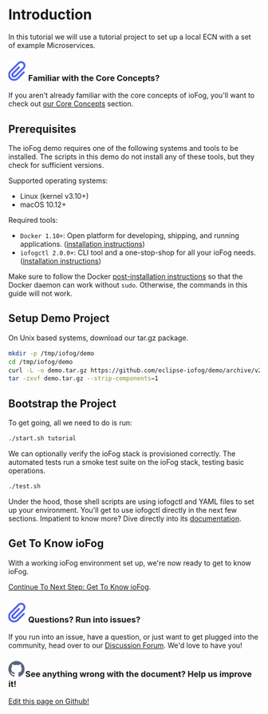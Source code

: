 # Introduction

In this tutorial we will use a tutorial project to set up a local ECN with a set of example Microservices.

<aside class="notifications note">
  <h3><img src="/images/icos/ico-note.svg" alt=""> Familiar with the Core Concepts?</h3>
  <p>If you aren't already familiar with the core concepts of ioFog, you'll want to check out <a href="../getting-started/core-concepts.html">our Core Concepts</a> section.</p>
</aside>

## Prerequisites

The ioFog demo requires one of the following systems and tools to be installed. The scripts in this demo do not install any of these tools, but they check for sufficient versions.

Supported operating systems:

- Linux (kernel v3.10+)
- macOS 10.12+

Required tools:

- `Docker 1.10+`: Open platform for developing, shipping, and running applications. ([installation instructions](https://docs.docker.com/install/))
- `iofogctl 2.0.0+`: CLI tool and a one-stop-shop for all your ioFog needs. ([installation instructions](../getting-started/quick-start-local.html))

Make sure to follow the Docker [post-installation instructions](https://docs.docker.com/install/linux/linux-postinstall/) so that the Docker daemon can work without `sudo`. Otherwise, the commands in this guide will not work.

## Setup Demo Project

On Unix based systems, download our tar.gz package.

```bash
mkdir -p /tmp/iofog/demo
cd /tmp/iofog/demo
curl -L -o demo.tar.gz https://github.com/eclipse-iofog/demo/archive/v2.0.0.tar.gz
tar -zxvf demo.tar.gz --strip-components=1
```

## Bootstrap the Project

To get going, all we need to do is run:

```sh
./start.sh tutorial
```

We can optionally verify the ioFog stack is provisioned correctly. The automated tests run a smoke test suite on the ioFog stack, testing basic operations.

```sh
./test.sh
```

<aside class="notifications note">
  <p>Under the hood, those shell scripts are using iofogctl and YAML files to set up your environment. You'll get to use iofogctl directly in the next few sections. Impatient to know more? Dive directly into its <a href="../iofogctl/introduction.html" target="_blank">documentation</a>.</p>
</aside>

## Get To Know ioFog

With a working ioFog environment set up, we're now ready to get to know ioFog.

[Continue To Next Step: Get To Know ioFog](get-to-know-iofog.html).

<aside class="notifications note">
  <h3><img src="/images/icos/ico-note.svg" alt=""> Questions? Run into issues?</h3>
  <p>If you run into an issue, have a question, or just want to get plugged into the community, head over to our <a href="https://discuss.iofog.org/">Discussion Forum</a>. We'd love to have you!</p>
</aside>

<aside class="notifications contribute">
  <h3><img src="/images/icos/ico-github.svg" alt="">See anything wrong with the document? Help us improve it!</h3>
  <a href="https://github.com/eclipse-iofog/iofog.org/edit/develop/content/docs/2.1/tutorial/introduction.md"
    target="_blank">
    <p>Edit this page on Github!</p>
  </a>
</aside>
